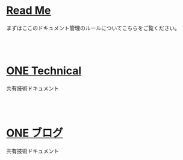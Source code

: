 
<link href=".\css\StyleSheet.css" rel="stylesheet"/>
<script src="https://code.jquery.com/jquery-3.2.1.min.js"></script>

# [Read Me](./Read_Me.md)
  まずはここのドキュメント管理のルールについてこちらをご覧ください。
  
<br><br>

# [ONE Technical](./Technical_Index.md)
共有技術ドキュメント

<br><br>

# [ONE ブログ]()
共有技術ドキュメント



